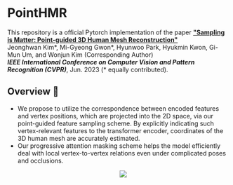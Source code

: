 # PointHMR

This repository is a official Pytorch implementation of the paper [**"Sampling is Matter: Point-guided 3D Human Mesh Reconstruction"**](https://) <br>
Jeonghwan Kim*, Mi-Gyeong Gwon*, Hyunwoo Park, Hyukmin Kwon, Gi-Mun Um, and Wonjun Kim (Corresponding Author) <br>
***IEEE International Conference on Computer Vision and Pattern Recognition (CVPR)***, Jun. 2023 (* equally contributed).

## Overview :eyes:
- We propose to utilize the correspondence between encoded features and vertex positions, which are projected into the 2D space, via our point-guided feature sampling scheme. By explicitly indicating such vertex-relevant features to the transformer encoder, coordinates of the 3D human mesh are accurately estimated.
- Our progressive attention masking scheme helps the model efficiently deal with local vertex-to-vertex relations even under complicated poses and occlusions.
    <p align="center"><img src='https://github.com/DCVL-3D/PointHMR_release/blob/main/documents/fig1.png'></p>

<!-- ## Installation
## Training
## Evaluation
## Demo
## Contribution -->
